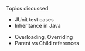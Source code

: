Topics discussed

- JUnit test cases
- Inheritance in Java 
 * Overloading, Overriding
 * Parent vs Child references
